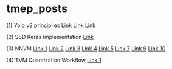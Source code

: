 # tmep_posts



(1) Yolo v3 principiles
[Link](https://github.com/YunYang1994/ai-notebooks/blob/master/YOLOv3.md)
[Link](https://antkillerfarm.github.io/)
[Link](https://uzzz.org/2019/02/22/f71c7b4a10f78a4ecc4386dc032d5859.html)

(2) SSD Keras Implementation
[Link](https://github.com/pierluigiferrari/ssd_keras)

(3) NNVM
[Link 1](https://blog.csdn.net/sanallen/article/details/79196868)
[Link 2](https://blog.csdn.net/sanallen/article/details/80168513)
[Link 3](https://blog.csdn.net/sanallen/article/details/80181249)
[Link 4](https://blog.csdn.net/sanallen/article/details/80315890)
[Link 5](https://blog.csdn.net/sanallen/article/details/80315980)
[Link 7](https://blog.csdn.net/yinhuier/article/details/92795410)
[Link 9](https://blog.finaltheory.me/research/MXNet-NNVM.html)
[Link 10](http://ddrv.cn/a/300773)


(4) TVM Quantization Workflow
[Link 1](https://github.com/dmlc/tvm/issues/2259)


